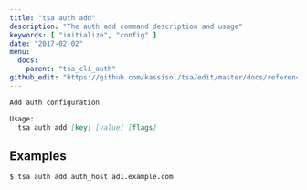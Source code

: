 ```yaml
---
title: "tsa auth add"
description: "The auth add command description and usage"
keywords: [ "initialize", "config" ]
date: "2017-02-02"
menu:
  docs:
    parent: "tsa_cli_auth"
github_edit: "https://github.com/kassisol/tsa/edit/master/docs/reference/commandline/auth_add.md"
---
```


```markdown
Add auth configuration

Usage:
  tsa auth add [key] [value] [flags]
```

## Examples

```bash
$ tsa auth add auth_host ad1.example.com
```
